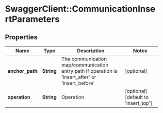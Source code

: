 # SwaggerClient::CommunicationInsertParameters

## Properties
Name | Type | Description | Notes
------------ | ------------- | ------------- | -------------
**anchor_path** | **String** | The communication map/communication entry path if operation is &#39;insert_after&#39; or &#39;insert_before&#39;  | [optional] 
**operation** | **String** | Operation | [optional] [default to &#39;insert_top&#39;]


